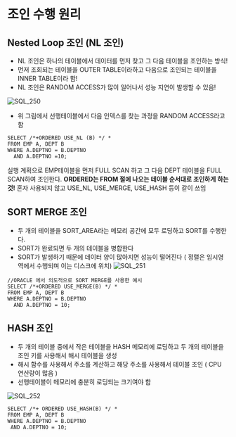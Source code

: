 # 조인 수행 원리

## Nested Loop 조인 (NL 조인)
- NL 조인은 하나의 테이블에서 데이터를 먼저 찾고 그 다음 테이블을 조인하는 방식!
- 먼저 조회되는 테이블을 OUTER TABLE이라하고 다음으로 조인되는 테이블을 INNER TABLE이라 함!
- NL 조인은 RANDOM ACCESS가 많이 일어나서 성능 지연이 발생할 수 있음!

![SQL_250](https://user-images.githubusercontent.com/53633646/110303377-a97f8880-803d-11eb-843d-ee9e226c5830.jpg)
- 위 그림에서 선행테이블에서 다음 인덱스를 찾는 과정을 RANDOM ACCESS라고 함

```
SELECT /*+ORDERED USE_NL (B) */ *
FROM EMP A, DEPT B
WHERE A.DEPTNO = B.DEPTNO
  AND A.DEPTNO =10;
```
실행 계획으로 EMP테이블을 먼저 FULL SCAN 하고 그 다음 DEPT 테이블을 FULL SCAN하여 조인한다.
**ORDERED는 FROM 절에 나오는 테이블 순서대로 조인하게 하는 것!** 혼자 사용되지 않고 USE_NL, USE_MERGE, USE_HASH 등이 같이 쓰임

## SORT MERGE 조인
- 두 개의 테이블을 SORT_AREA라는 메모리 공간에 모두 로딩하고 SORT를 수행한다. 
- SORT가 완료되면 두 개의 테이블을 병합한다
- SORT가 발생하기 때문에 데이터 양이 많아지면 성능이 떨어진다 ( 정렬은 임시영역에서 수행되며 이는 디스크에 위치)
![SQL_251](https://user-images.githubusercontent.com/53633646/110304038-738ed400-803e-11eb-83cc-24c969aa9667.jpg)

```
//ORACLE 에서 의도적으로 SORT MERGE를 사용한 예시
SELECT /*+ORDERED USE_MERGE(B) */ *
FROM EMP A, DEPT B
WHERE A.DEPTNO = B.DEPTNO
  AND A.DEPTNO = 10;
```

## HASH 조인
- 두 개의 테이블 중에서 작은 테이블을 HASH 메모리에 로딩하고 두 개의 테이블을 조인 키를 사용해서 해시 테이블을 생성
- 해시 함수를 사용해서 주소를 계산하고 해당 주소를 사용해서 테이블 조인 ( CPU 연산량이 많음 )
- 선행테이블이 메모리에 충분히 로딩되는 크기여야 함

![SQL_252](https://user-images.githubusercontent.com/53633646/110304620-27905f00-803f-11eb-9fef-e10d6434aab2.jpg)

```
SELECT /*+ ORDERED USE_HASH(B) */ *
FROM EMP A, DEPT B
WHERE A.DEPTNO = B.DEPTNO
 AND A.DEPTNO = 10;
```   

